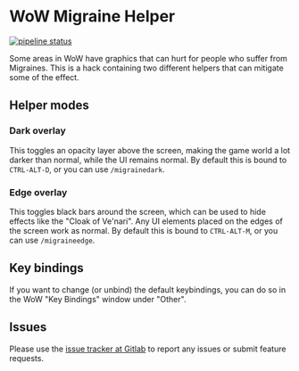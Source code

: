 # WoW Migraine Helper

[![pipeline status](https://gitlab.com/zerodogg/WowMigraineHelper/badges/master/pipeline.svg)](https://gitlab.com/zerodogg/WowMigraineHelper/-/commits/master)

Some areas in WoW have graphics that can hurt for people who suffer from
Migraines. This is a hack containing two different helpers that can mitigate
some of the effect.

## Helper modes

### Dark overlay

This toggles an opacity layer above the screen, making the game world a lot
darker than normal, while the UI remains normal. By default this is bound to
`CTRL-ALT-D`, or you can use `/migrainedark`.

### Edge overlay

This toggles black bars around the screen, which can be used to hide effects
like the "Cloak of Ve'nari". Any UI elements placed on the edges of the screen
work as normal.  By default this is bound to `CTRL-ALT-M`, or you can use
`/migraineedge`.


## Key bindings

If you want to change (or unbind) the default keybindings, you can do so in the
WoW "Key Bindings" window under "Other".

## Issues

Please use the [issue tracker at
Gitlab](https://gitlab.com/zerodogg/WowMigraineHelper/-/issues) to report any
issues or submit feature requests.
